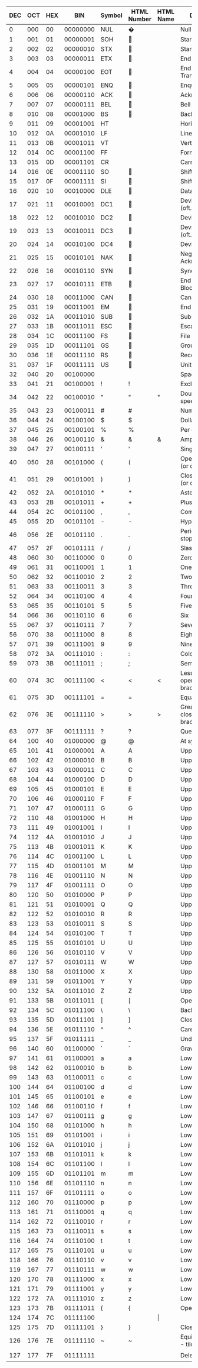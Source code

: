| DEC | OCT | HEX | BIN      | Symbol | HTML Number | HTML Name | Description                            |
| --- | --- | --- | -------- | ------ | ----------- | --------- | -------------------------------------- |
| 0   | 000 | 00  | 00000000 | NUL    | &#000;      |           | Null char                              |
| 1   | 001 | 01  | 00000001 | SOH    | &#001;      |           | Start of Heading                       |
| 2   | 002 | 02  | 00000010 | STX    | &#002;      |           | Start of Text                          |
| 3   | 003 | 03  | 00000011 | ETX    | &#003;      |           | End of Text                            |
| 4   | 004 | 04  | 00000100 | EOT    | &#004;      |           | End of Transmission                    |
| 5   | 005 | 05  | 00000101 | ENQ    | &#005;      |           | Enquiry                                |
| 6   | 006 | 06  | 00000110 | ACK    | &#006;      |           | Acknowledgment                         |
| 7   | 007 | 07  | 00000111 | BEL    | &#007;      |           | Bell                                   |
| 8   | 010 | 08  | 00001000 | BS     | &#008;      |           | Back Space                             |
| 9   | 011 | 09  | 00001001 | HT     | &#009;      |           | Horizontal Tab                         |
| 10  | 012 | 0A  | 00001010 | LF     | &#010;      |           | Line Feed                              |
| 11  | 013 | 0B  | 00001011 | VT     | &#011;      |           | Vertical Tab                           |
| 12  | 014 | 0C  | 00001100 | FF     | &#012;      |           | Form Feed                              |
| 13  | 015 | 0D  | 00001101 | CR     | &#013;      |           | Carriage Return                        |
| 14  | 016 | 0E  | 00001110 | SO     | &#014;      |           | Shift Out / X-On                       |
| 15  | 017 | 0F  | 00001111 | SI     | &#015;      |           | Shift In / X-Off                       |
| 16  | 020 | 10  | 00010000 | DLE    | &#016;      |           | Data Line Escape                       |
| 17  | 021 | 11  | 00010001 | DC1    | &#017;      |           | Device Control 1 (oft. XON)            |
| 18  | 022 | 12  | 00010010 | DC2    | &#018;      |           | Device Control 2                       |
| 19  | 023 | 13  | 00010011 | DC3    | &#019;      |           | Device Control 3 (oft. XOFF)           |
| 20  | 024 | 14  | 00010100 | DC4    | &#020;      |           | Device Control 4                       |
| 21  | 025 | 15  | 00010101 | NAK    | &#021;      |           | Negative Acknowledgement               |
| 22  | 026 | 16  | 00010110 | SYN    | &#022;      |           | Synchronous Idle                       |
| 23  | 027 | 17  | 00010111 | ETB    | &#023;      |           | End of Transmit Block                  |
| 24  | 030 | 18  | 00011000 | CAN    | &#024;      |           | Cancel                                 |
| 25  | 031 | 19  | 00011001 | EM     | &#025;      |           | End of Medium                          |
| 26  | 032 | 1A  | 00011010 | SUB    | &#026;      |           | Substitute                             |
| 27  | 033 | 1B  | 00011011 | ESC    | &#027;      |           | Escape                                 |
| 28  | 034 | 1C  | 00011100 | FS     | &#028;      |           | File Separator                         |
| 29  | 035 | 1D  | 00011101 | GS     | &#029;      |           | Group Separator                        |
| 30  | 036 | 1E  | 00011110 | RS     | &#030;      |           | Record Separator                       |
| 31  | 037 | 1F  | 00011111 | US     | &#031;      |           | Unit Separator                         |
| 32  | 040 | 20  | 00100000 |        | &#32;       |           | Space                                  |
| 33  | 041 | 21  | 00100001 | !      | &#33;       |           | Exclamation mark                       |
| 34  | 042 | 22  | 00100010 | "      | &#34;       | &quot;    | Double quotes (or speech marks)        |
| 35  | 043 | 23  | 00100011 | #      | &#35;       |           | Number                                 |
| 36  | 044 | 24  | 00100100 | \$     | \$          |           | Dollar                                 |
| 37  | 045 | 25  | 00100101 | %      | &#37;       |           | Per cent sign                          |
| 38  | 046 | 26  | 00100110 | &      | &#38;       | &amp;     | Ampersand                              |
| 39  | 047 | 27  | 00100111 | '      | &#39;       |           | Single quote                           |
| 40  | 050 | 28  | 00101000 | (      | &#40;       |           | Open parenthesis (or open bracket)     |
| 41  | 051 | 29  | 00101001 | )      | &#41;       |           | Close parenthesis (or close bracket)   |
| 42  | 052 | 2A  | 00101010 | \*     | \*          |           | Asterisk                               |
| 43  | 053 | 2B  | 00101011 | +      | &#43;       |           | Plus                                   |
| 44  | 054 | 2C  | 00101100 | ,      | &#44;       |           | Comma                                  |
| 45  | 055 | 2D  | 00101101 | -      | &#45;       |           | Hyphen                                 |
| 46  | 056 | 2E  | 00101110 | .      | &#46;       |           | Period, dot or full stop               |
| 47  | 057 | 2F  | 00101111 | /      | &#47;       |           | Slash or divide                        |
| 48  | 060 | 30  | 00110000 | 0      | &#48;       |           | Zero                                   |
| 49  | 061 | 31  | 00110001 | 1      | &#49;       |           | One                                    |
| 50  | 062 | 32  | 00110010 | 2      | &#50;       |           | Two                                    |
| 51  | 063 | 33  | 00110011 | 3      | &#51;       |           | Three                                  |
| 52  | 064 | 34  | 00110100 | 4      | &#52;       |           | Four                                   |
| 53  | 065 | 35  | 00110101 | 5      | &#53;       |           | Five                                   |
| 54  | 066 | 36  | 00110110 | 6      | &#54;       |           | Six                                    |
| 55  | 067 | 37  | 00110111 | 7      | &#55;       |           | Seven                                  |
| 56  | 070 | 38  | 00111000 | 8      | &#56;       |           | Eight                                  |
| 57  | 071 | 39  | 00111001 | 9      | &#57;       |           | Nine                                   |
| 58  | 072 | 3A  | 00111010 | :      | &#58;       |           | Colon                                  |
| 59  | 073 | 3B  | 00111011 | ;      | &#59;       |           | Semicolon                              |
| 60  | 074 | 3C  | 00111100 | <      | &#60;       | &lt;      | Less than (or open angled bracket)     |
| 61  | 075 | 3D  | 00111101 | =      | &#61;       |           | Equals                                 |
| 62  | 076 | 3E  | 00111110 | >      | &#62;       | &gt;      | Greater than (or close angled bracket) |
| 63  | 077 | 3F  | 00111111 | ?      | &#63;       |           | Question mark                          |
| 64  | 100 | 40  | 01000000 | @      | &#64;       |           | At symbol                              |
| 65  | 101 | 41  | 01000001 | A      | &#65;       |           | Uppercase A                            |
| 66  | 102 | 42  | 01000010 | B      | &#66;       |           | Uppercase B                            |
| 67  | 103 | 43  | 01000011 | C      | &#67;       |           | Uppercase C                            |
| 68  | 104 | 44  | 01000100 | D      | &#68;       |           | Uppercase D                            |
| 69  | 105 | 45  | 01000101 | E      | &#69;       |           | Uppercase E                            |
| 70  | 106 | 46  | 01000110 | F      | &#70;       |           | Uppercase F                            |
| 71  | 107 | 47  | 01000111 | G      | &#71;       |           | Uppercase G                            |
| 72  | 110 | 48  | 01001000 | H      | &#72;       |           | Uppercase H                            |
| 73  | 111 | 49  | 01001001 | I      | &#73;       |           | Uppercase I                            |
| 74  | 112 | 4A  | 01001010 | J      | &#74;       |           | Uppercase J                            |
| 75  | 113 | 4B  | 01001011 | K      | &#75;       |           | Uppercase K                            |
| 76  | 114 | 4C  | 01001100 | L      | &#76;       |           | Uppercase L                            |
| 77  | 115 | 4D  | 01001101 | M      | &#77;       |           | Uppercase M                            |
| 78  | 116 | 4E  | 01001110 | N      | &#78;       |           | Uppercase N                            |
| 79  | 117 | 4F  | 01001111 | O      | &#79;       |           | Uppercase O                            |
| 80  | 120 | 50  | 01010000 | P      | &#80;       |           | Uppercase P                            |
| 81  | 121 | 51  | 01010001 | Q      | &#81;       |           | Uppercase Q                            |
| 82  | 122 | 52  | 01010010 | R      | &#82;       |           | Uppercase R                            |
| 83  | 123 | 53  | 01010011 | S      | &#83;       |           | Uppercase S                            |
| 84  | 124 | 54  | 01010100 | T      | &#84;       |           | Uppercase T                            |
| 85  | 125 | 55  | 01010101 | U      | &#85;       |           | Uppercase U                            |
| 86  | 126 | 56  | 01010110 | V      | &#86;       |           | Uppercase V                            |
| 87  | 127 | 57  | 01010111 | W      | &#87;       |           | Uppercase W                            |
| 88  | 130 | 58  | 01011000 | X      | &#88;       |           | Uppercase X                            |
| 89  | 131 | 59  | 01011001 | Y      | &#89;       |           | Uppercase Y                            |
| 90  | 132 | 5A  | 01011010 | Z      | &#90;       |           | Uppercase Z                            |
| 91  | 133 | 5B  | 01011011 | [      | &#91;       |           | Opening bracket                        |
| 92  | 134 | 5C  | 01011100 | \      | &#92;       |           | Backslash                              |
| 93  | 135 | 5D  | 01011101 | ]      | &#93;       |           | Closing bracket                        |
| 94  | 136 | 5E  | 01011110 | ^      | &#94;       |           | Caret - circumflex                     |
| 95  | 137 | 5F  | 01011111 | \_     | \_          |           | Underscore                             |
| 96  | 140 | 60  | 01100000 | `      | &#96;       |           | Grave accent                           |
| 97  | 141 | 61  | 01100001 | a      | &#97;       |           | Lowercase a                            |
| 98  | 142 | 62  | 01100010 | b      | &#98;       |           | Lowercase b                            |
| 99  | 143 | 63  | 01100011 | c      | &#99;       |           | Lowercase c                            |
| 100 | 144 | 64  | 01100100 | d      | &#100;      |           | Lowercase d                            |
| 101 | 145 | 65  | 01100101 | e      | &#101;      |           | Lowercase e                            |
| 102 | 146 | 66  | 01100110 | f      | &#102;      |           | Lowercase f                            |
| 103 | 147 | 67  | 01100111 | g      | &#103;      |           | Lowercase g                            |
| 104 | 150 | 68  | 01101000 | h      | &#104;      |           | Lowercase h                            |
| 105 | 151 | 69  | 01101001 | i      | &#105;      |           | Lowercase i                            |
| 106 | 152 | 6A  | 01101010 | j      | &#106;      |           | Lowercase j                            |
| 107 | 153 | 6B  | 01101011 | k      | &#107;      |           | Lowercase k                            |
| 108 | 154 | 6C  | 01101100 | l      | &#108;      |           | Lowercase l                            |
| 109 | 155 | 6D  | 01101101 | m      | &#109;      |           | Lowercase m                            |
| 110 | 156 | 6E  | 01101110 | n      | &#110;      |           | Lowercase n                            |
| 111 | 157 | 6F  | 01101111 | o      | &#111;      |           | Lowercase o                            |
| 112 | 160 | 70  | 01110000 | p      | &#112;      |           | Lowercase p                            |
| 113 | 161 | 71  | 01110001 | q      | &#113;      |           | Lowercase q                            |
| 114 | 162 | 72  | 01110010 | r      | &#114;      |           | Lowercase r                            |
| 115 | 163 | 73  | 01110011 | s      | &#115;      |           | Lowercase s                            |
| 116 | 164 | 74  | 01110100 | t      | &#116;      |           | Lowercase t                            |
| 117 | 165 | 75  | 01110101 | u      | &#117;      |           | Lowercase u                            |
| 118 | 166 | 76  | 01110110 | v      | &#118;      |           | Lowercase v                            |
| 119 | 167 | 77  | 01110111 | w      | &#119;      |           | Lowercase w                            |
| 120 | 170 | 78  | 01111000 | x      | &#120;      |           | Lowercase x                            |
| 121 | 171 | 79  | 01111001 | y      | &#121;      |           | Lowercase y                            |
| 122 | 172 | 7A  | 01111010 | z      | &#122;      |           | Lowercase z                            |
| 123 | 173 | 7B  | 01111011 | {      | &#123;      |           | Opening brace                          |
| 124 | 174 | 7C  | 01111100 |        |             | &#124;    |                                        | Vertical bar |
| 125 | 175 | 7D  | 01111101 | }      | &#125;      |           | Closing brace                          |
| 126 | 176 | 7E  | 01111110 | ~      | &#126;      |           | Equivalency sign - tilde               |
| 127 | 177 | 7F  | 01111111 |        | &#127;      |           | Delete                                 |
